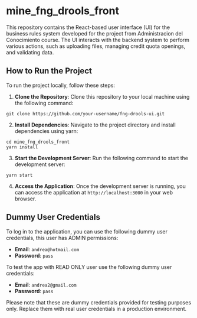 # mine_fng_drools_front
This repository contains the React-based user interface (UI) for the business rules system developed for the project from Administracion del Conocimiento course. The UI interacts with the backend system to perform various actions, such as uploading files, managing credit quota openings, and validating data.

## How to Run the Project

To run the project locally, follow these steps:

1. **Clone the Repository**: Clone this repository to your local machine using the following command:
```
git clone https://github.com/your-username/fng-drools-ui.git
```

2. **Install Dependencies**: Navigate to the project directory and install dependencies using yarn:
```
cd mine_fng_drools_front
yarn install
```


3. **Start the Development Server**: Run the following command to start the development server:
```
yarn start
```

4. **Access the Application**: Once the development server is running, you can access the application at `http://localhost:3000` in your web browser.

## Dummy User Credentials

To log in to the application, you can use the following dummy user credentials, this user has ADMIN permissions:

- **Email**: `andrea@hotmail.com`
- **Password**: `pass`

To test the app with READ ONLY user use the following dummy user credentials:
- **Email**: `andrea2@gmail.com`
- **Password**: `pass`

Please note that these are dummy credentials provided for testing purposes only. Replace them with real user credentials in a production environment.


